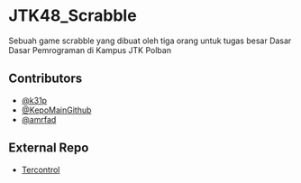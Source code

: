 # JTK48_Scrabble

Sebuah game scrabble yang dibuat oleh tiga orang untuk tugas besar Dasar Dasar Pemrograman di Kampus JTK Polban

## Contributors

- [@k31p](https://github.com/k31p) 
- [@KepoMainGithub](https://github.com/KepoMainGithub)
- [@amrfad](https://github.com/amrfad)

## External Repo

- [Tercontrol](https://github.com/ZackeryRSmith/tercontrol)
